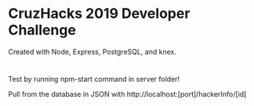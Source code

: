 # CruzHacks 2019 Developer Challenge
Created with Node, Express, PostgreSQL, and knex.
#
Test by running npm-start command in server folder! 
<p>Pull from the database in JSON with http://localhost:[port]/hackerInfo/[id]</p>
